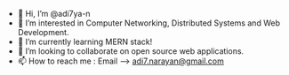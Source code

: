 - 👋 Hi, I’m @adi7ya-n
- 👀 I’m interested in Computer Networking, Distributed Systems and Web Development.
- 🌱 I’m currently learning MERN stack!
- 💞️ I’m looking to collaborate on open source web applications.
- 📫 How to reach me : Email --> adi7.narayan@gmail.com

<!---
adi7ya-n/adi7ya-n is a ✨ special ✨ repository because its `README.md` (this file) appears on your GitHub profile.
You can click the Preview link to take a look at your changes.
--->
